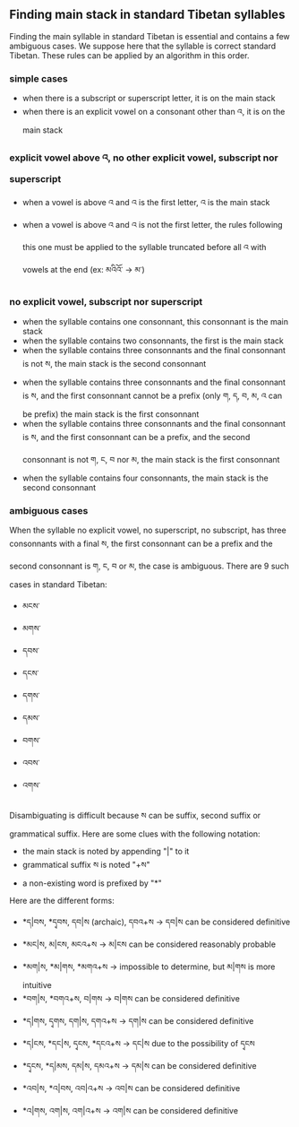 ## Finding main stack in standard Tibetan syllables

Finding the main syllable in standard Tibetan is essential and contains a few ambiguous cases. We suppose here that the syllable is correct standard Tibetan. These rules can be applied by an algorithm in this order.

### simple cases

- when there is a subscript or superscript letter, it is on the main stack
- when there is an explicit vowel on a consonant other than འ, it is on the main stack

### explicit vowel above འ, no other explicit vowel, subscript nor superscript

- when a vowel is above འ and འ is the first letter, འ is the main stack
- when a vowel is above འ and འ is not the first letter, the rules following this one must be applied to the syllable truncated before all འ with vowels at the end (ex: མའིའོ་ -> མ་)

### no explicit vowel, subscript nor superscript

- when the syllable contains one consonnant, this consonnant is the main stack
- when the syllable contains two consonnants, the first is the main stack
- when the syllable contains three consonnants and the final consonnant is not ས, the main stack is the second consonnant
- when the syllable contains three consonnants and the final consonnant is ས, and the first consonnant cannot be a prefix (only ག, ད, བ, མ, འ can be prefix) the main stack is the first consonnant
- when the syllable contains three consonnants and the final consonnant is ས, and the first consonnant can be a prefix, and the second consonnant is not ག, ང, བ nor མ, the main stack is the first consonnant
- when the syllable contains four consonnants, the main stack is the second consonnant

### ambiguous cases

When the syllable no explicit vowel, no superscript, no subscript, has three consonnants with a final ས, the first consonnant can be a prefix and the second consonnant is ག, ང, བ or མ, the case is ambiguous. There are 9 such cases in standard Tibetan:

- མངས་
- མགས་
- དབས་
- དངས་
- དགས་
- དམས་
- བགས་
- འབས་
- འགས་

Disambiguating is difficult because ས can be suffix, second suffix or grammatical suffix. Here are some clues with the following notation: 

- the main stack is noted by appending "|" to it
- grammatical suffix ས is noted "+ས"
- a non-existing word is prefixed by "*"

Here are the different forms:

- *ད|བས, *དྭབས, དབ|ས (archaic), དབའ+ས -> དབ|ས can be considered definitive
- *མང|ས, མ|ངས, མངའ+ས -> མ|ངས can be considered reasonably probable
- *མག|ས, *མ|གས, *མགའ+ས -> impossible to determine, but མ|གས is more intuitive
- *བག|ས, *བགའ+ས, བ|གས -> བ|གས can be considered definitive
- *ད|གས, དྭགས, དག|ས, དགའ+ས -> དག|ས can be considered definitive
- *ད|ངས, *དང|ས, དྭངས, *དངའ+ས -> དང|ས due to the possibility of དྭངས
- *དྭངས, *ད|མས, དམ|ས, དམའ+ས -> དམ|ས can be considered definitive
- *འབ|ས, *འ|བས, འབ|འ+ས -> འབ|ས can be considered definitive
- *འ|གས, འག|ས, འག|འ+ས -> འག|ས can be considered definitive
